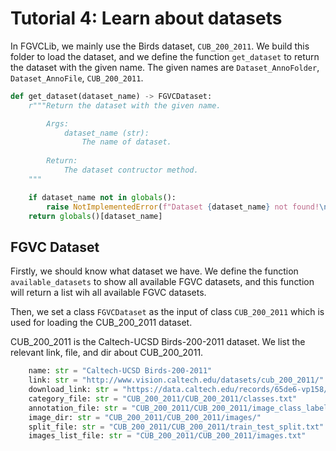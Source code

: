 # Tutorial 4: Learn about datasets
In FGVCLib, we mainly use the Birds dataset, `CUB_200_2011`.
We build this folder to load the dataset, and we define the function `get_dataset` to return the dataset with the given name. The given names are `Dataset_AnnoFolder`, `Dataset_AnnoFile`, `CUB_200_2011`. 

```python
def get_dataset(dataset_name) -> FGVCDataset:
    r"""Return the dataset with the given name.

        Args: 
            dataset_name (str): 
                The name of dataset.
        
        Return: 
            The dataset contructor method.
    """

    if dataset_name not in globals():
        raise NotImplementedError(f"Dataset {dataset_name} not found!\nAvailable datasets: {available_datasets()}")
    return globals()[dataset_name]
```

## FGVC Dataset
Firstly, we should know what dataset we have. We define the function `available_datasets` to show all available FGVC datasets, and this function will return a list wih all available FGVC datasets.

Then, we set a class `FGVCDataset` as the input of class `CUB_200_2011` which is used for loading the CUB_200_2011 dataset.

CUB_200_2011 is the Caltech-UCSD Birds-200-2011 dataset.
We list the relevant link, file, and dir about CUB_200_2011.
```python
    name: str = "Caltech-UCSD Birds-200-2011"
    link: str = "http://www.vision.caltech.edu/datasets/cub_200_2011/"
    download_link: str = "https://data.caltech.edu/records/65de6-vp158/files/CUB_200_2011.tgz?download=1"
    category_file: str = "CUB_200_2011/CUB_200_2011/classes.txt"
    annotation_file: str = "CUB_200_2011/CUB_200_2011/image_class_labels.txt"
    image_dir: str = "CUB_200_2011/CUB_200_2011/images/"
    split_file: str = "CUB_200_2011/CUB_200_2011/train_test_split.txt"
    images_list_file: str = "CUB_200_2011/CUB_200_2011/images.txt" 
```


